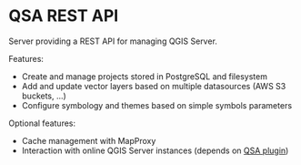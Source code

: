 # QSA REST API

Server providing a REST API for managing QGIS Server.

Features:

- Create and manage projects stored in PostgreSQL and filesystem
- Add and update vector layers based on multiple datasources (AWS S3 buckets, ...)
- Configure symbology and themes based on simple symbols parameters

Optional features:

- Cache management with MapProxy
- Interaction with online QGIS Server instances (depends on [QSA plugin](qsa-plugin/))
